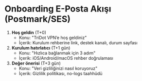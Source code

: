 # Onboarding E-Posta Akışı (Postmark/SES)

1. **Hoş geldin** (T+0)
   - Konu: "TriDot VPN’e hoş geldiniz"
   - İçerik: Kurulum rehberine link, destek kanalı, durum sayfası
2. **Kurulum hatırlatıcı** (T+1 gün)
   - Konu: "Hızlıca bağlanmak için 3 adım"
   - İçerik: iOS/Android/macOS rehber doğrulaması
3. **Değer önerisi** (T+3 gün)
   - Konu: "Veri gizliliğinizi nasıl koruyoruz"
   - İçerik: Gizlilik politikası, no-logs taahhüdü
